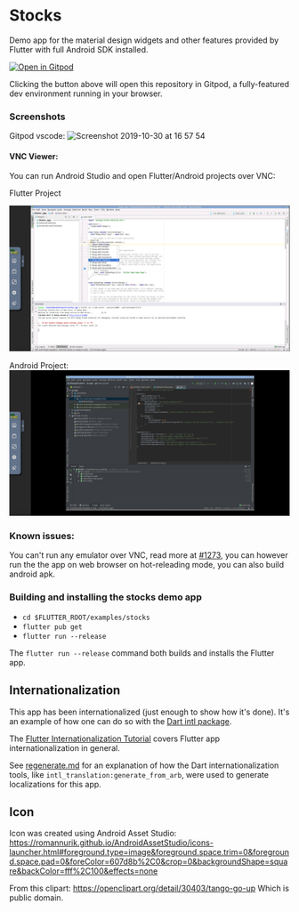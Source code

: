 # Stocks

Demo app for the material design widgets and other features provided by Flutter with full Android SDK installed.

[![Open in Gitpod](https://gitpod.io/button/open-in-gitpod.svg)](https://gitpod.io/from-referrer/)

Clicking the button above will open this repository in Gitpod, a fully-featured dev environment running in your browser.

### Screenshots

Gitpod vscode:
<img width="1585" alt="Screenshot 2019-10-30 at 16 57 54" src="https://user-images.githubusercontent.com/372735/67875300-71596300-fb36-11e9-85da-dbbd5e322bf6.png">

#### VNC Viewer:
You can run Android Studio and open Flutter/Android projects over VNC:

Flutter Project

![Screenshot](screenshot.png?raw=true "Flutter Project")

Android Project:
![Screenshot](screenshot2.png?raw=true "Android Project")

### Known issues:
You can't run any emulator over VNC, read more at [#1273](https://github.com/gitpod-io/gitpod/issues/1273), you can however run the the app on web browser on hot-releading mode, you can also build android apk.

### Building and installing the stocks demo app

* `cd $FLUTTER_ROOT/examples/stocks`
* `flutter pub get`
* `flutter run --release`

The `flutter run --release` command both builds and installs the Flutter app.

## Internationalization

This app has been internationalized (just enough to show how it's
done). It's an example of how one can do so with the
[Dart intl package](https://pub.dev/packages/intl).

The [Flutter Internationalization Tutorial](https://flutter.dev/tutorials/internationalization/)
covers Flutter app internationalization in general.

See [regenerate.md](lib/i18n/regenerate.md) for an explanation
of how the Dart internationalization tools, like
`intl_translation:generate_from_arb`, were used to generate
localizations for this app.

## Icon

Icon was created using Android Asset Studio:
https://romannurik.github.io/AndroidAssetStudio/icons-launcher.html#foreground.type=image&foreground.space.trim=0&foreground.space.pad=0&foreColor=607d8b%2C0&crop=0&backgroundShape=square&backColor=fff%2C100&effects=none

From this clipart:
https://openclipart.org/detail/30403/tango-go-up
Which is public domain.
